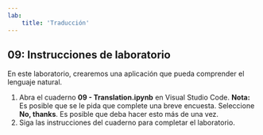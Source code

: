 ```yaml
---
lab:
    title: 'Traducción'
---
```


## 09: Instrucciones de laboratorio
En este laboratorio, crearemos una aplicación que pueda comprender el lenguaje natural. 

1.  Abra el cuaderno **09 - Translation.ipynb** en Visual Studio Code. 
    **Nota:** Es posible que se le pida que complete una breve encuesta. Seleccione **No, thanks**. Es posible que deba hacer esto más de una vez.
2.  Siga las instrucciones del cuaderno para completar el laboratorio.